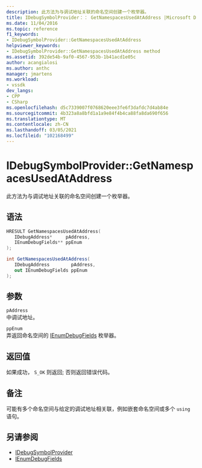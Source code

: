 ```yaml
---
description: 此方法为与调试地址关联的命名空间创建一个枚举器。
title: IDebugSymbolProvider：： GetNamespacesUsedAtAddress |Microsoft Docs
ms.date: 11/04/2016
ms.topic: reference
f1_keywords:
- IDebugSymbolProvider::GetNamespacesUsedAtAddress
helpviewer_keywords:
- IDebugSymbolProvider::GetNamespacesUsedAtAddress method
ms.assetid: 392de54b-9af0-4567-953b-1b41acd1e05c
author: acangialosi
ms.author: anthc
manager: jmartens
ms.workload:
- vssdk
dev_langs:
- CPP
- CSharp
ms.openlocfilehash: d5c7339007f0768620eee3fe6f3dafdc7d4ab84e
ms.sourcegitcommit: 4b323a8a8bfd1a1a9e84f4b4ca88fa8da690f656
ms.translationtype: MT
ms.contentlocale: zh-CN
ms.lasthandoff: 03/05/2021
ms.locfileid: "102168499"
---
```

# <a name="idebugsymbolprovidergetnamespacesusedataddress"></a>IDebugSymbolProvider::GetNamespacesUsedAtAddress
此方法为与调试地址关联的命名空间创建一个枚举器。

## <a name="syntax"></a>语法

```cpp
HRESULT GetNamespacesUsedAtAddress( 
   IDebugAddress*     pAddress,
   IEnumDebugFields** ppEnum
);
```

```csharp
int GetNamespacesUsedAtAddress(
   IDebugAddress        pAddress,
   out IEnumDebugFields ppEnum
);
```

## <a name="parameters"></a>参数
`pAddress`\
中调试地址。

`ppEnum`\
弄返回命名空间的 [IEnumDebugFields](../../../extensibility/debugger/reference/ienumdebugfields.md) 枚举器。

## <a name="return-value"></a>返回值
 如果成功， `S_OK` 则返回; 否则返回错误代码。

## <a name="remarks"></a>备注
 可能有多个命名空间与给定的调试地址相关联，例如嵌套命名空间或多个 `using` 语句。

## <a name="see-also"></a>另请参阅
- [IDebugSymbolProvider](../../../extensibility/debugger/reference/idebugsymbolprovider.md)
- [IEnumDebugFields](../../../extensibility/debugger/reference/ienumdebugfields.md)
